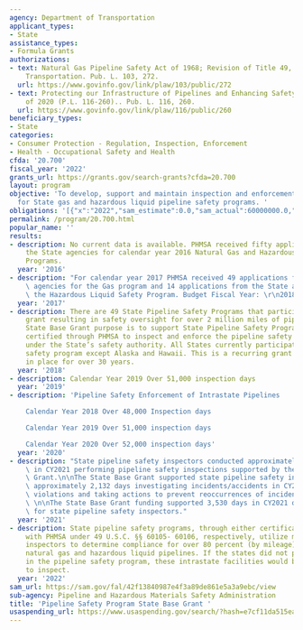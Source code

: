 ```yaml
---
agency: Department of Transportation
applicant_types:
- State
assistance_types:
- Formula Grants
authorizations:
- text: Natural Gas Pipeline Safety Act of 1968; Revision of Title 49, US Code, Annotated,
    Transportation. Pub. L. 103, 272.
  url: https://www.govinfo.gov/link/plaw/103/public/272
- text: Protecting our Infrastructure of Pipelines and Enhancing Safety (PIPES) Act
    of 2020 (P.L. 116-260).. Pub. L. 116, 260.
  url: https://www.govinfo.gov/link/plaw/116/public/260
beneficiary_types:
- State
categories:
- Consumer Protection - Regulation, Inspection, Enforcement
- Health - Occupational Safety and Health
cfda: '20.700'
fiscal_year: '2022'
grants_url: https://grants.gov/search-grants?cfda=20.700
layout: program
objective: 'To develop, support and maintain inspection and enforcement activities
  for State gas and hazardous liquid pipeline safety programs. '
obligations: '[{"x":"2022","sam_estimate":0.0,"sam_actual":60000000.0,"usa_spending_actual":60000000.0},{"x":"2023","sam_estimate":60500000.0,"sam_actual":0.0,"usa_spending_actual":65503526.0},{"x":"2024","sam_estimate":62000000.0,"sam_actual":0.0,"usa_spending_actual":81531201.0}]'
permalink: /program/20.700.html
popular_name: ''
results:
- description: No current data is available. PHMSA received fifty applications from
    the State agencies for calendar year 2016 Natural Gas and Hazardous Liquid Safety
    Programs.
  year: '2016'
- description: "For calendar year 2017 PHMSA received 49 applications from the State\
    \ agencies for the Gas program and 14 applications from the State agencies for\
    \ the Hazardous Liquid Safety Program. Budget Fiscal Year: \r\n2018.\r\n"
  year: '2017'
- description: There are 49 State Pipeline Safety Programs that participate in the
    grant resulting in safety oversight for over 2 million miles of pipeline. The
    State Base Grant purpose is to support State Pipeline Safety Programs which are
    certified through PHMSA to inspect and enforce the pipeline safety regulations
    under the State’s safety authority. All States currently participate in the pipeline
    safety program except Alaska and Hawaii. This is a recurring grant which has been
    in place for over 30 years.
  year: '2018'
- description: Calendar Year 2019 Over 51,000 inspection days
  year: '2019'
- description: 'Pipeline Safety Enforcement of Intrastate Pipelines

    Calendar Year 2018 Over 48,000 Inspection days

    Calendar Year 2019 Over 51,000 inspection days

    Calendar Year 2020 Over 52,000 inspection days'
  year: '2020'
- description: "State pipeline safety inspectors conducted approximately 51,747 days\
    \ in CY2021 performing pipeline safety inspections supported by the State Base\
    \ Grant.\n\nThe State Base Grant supported state pipeline safety inspectors conducting\
    \ approximately 2,132 days investigating incidents/accidents in CY2021 to identify\
    \ violations and taking actions to prevent reoccurrences of incidents/accidents.\
    \ \n\nThe State Base Grant funding supported 3,530 days in CY2021 of training\
    \ for state pipeline safety inspectors."
  year: '2021'
- description: State pipeline safety programs, through either certifications or agreements
    with PHMSA under 49 U.S.C. §§ 60105- 60106, respectively, utilize more than 400
    inspectors to determine compliance for over 80 percent (by mileage) of the Nation’s
    natural gas and hazardous liquid pipelines. If the states did not participate
    in the pipeline safety program, these intrastate facilities would be PHMSA’s responsibility
    to inspect.
  year: '2022'
sam_url: https://sam.gov/fal/42f13840987e4f3a89de861e5a3a9ebc/view
sub-agency: Pipeline and Hazardous Materials Safety Administration
title: 'Pipeline Safety Program State Base Grant '
usaspending_url: https://www.usaspending.gov/search/?hash=e7cf11da515ea5d10562740188d11651
---
```

